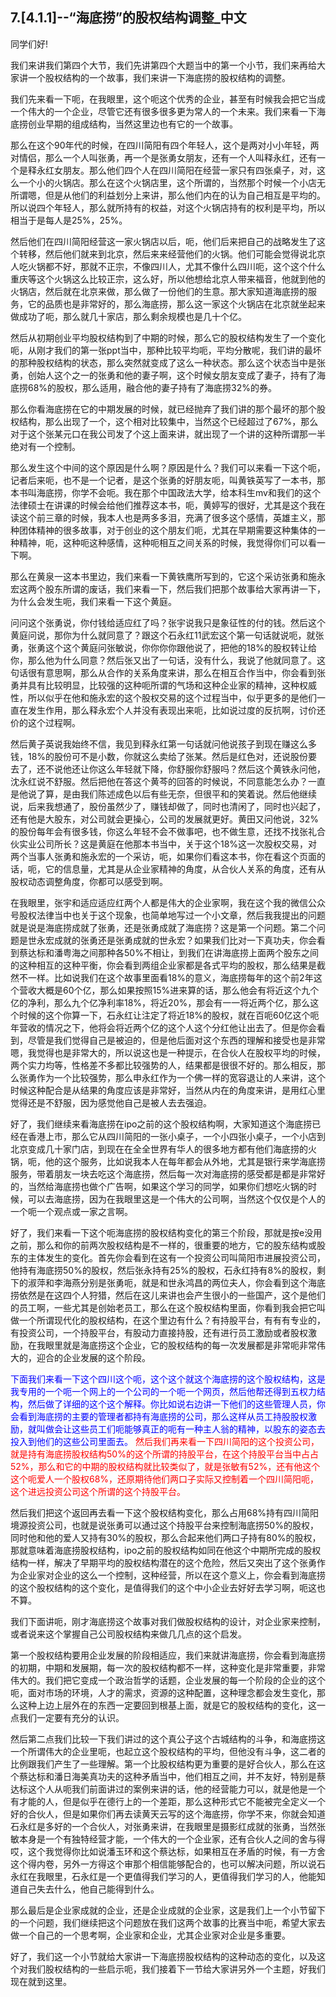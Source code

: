 ##  7.[4.1.1]--“海底捞”的股权结构调整_中文

同学们好!

我们来讲我们第四个大节，我们先讲第四个大题当中的第一个小节，我们来再给大家讲一个股权结构的一个故事，我们来讲一下海底捞的股权结构的调整。

我们先来看一下呃，在我眼里，这个呃这个优秀的企业，甚至有时候我会把它当成一个伟大的一个企业，尽管它还有很多很多更为常人的一个未来。我们来看一下海底捞创业早期的组成结构，当然这里边也有它的一个故事。

那么在这个90年代的时候，在四川简阳有四个年轻人，这个是两对小小年轻，两对情侣，那么一个人叫张勇，再一个是张勇女朋友，还有一个人叫释永红，还有一个是释永红女朋友。那么他们四个人在四川简阳在经营一家只有四张桌子，对，这么一个小的火锅店。那么在这个火锅店里，这个所谓的，当然那个时候一个小店无所谓嗯，但是从他们的利益划分上来讲，那么他们内在的认为自己相互是平均的。所以说四个年轻人，那么就所持有的权益，对这个火锅店持有的权利是平均，所以相当于是每人是25%，25%。

然后他们在四川简阳经营这一家火锅店以后，呃，他们后来把自己的战略发生了这个转移，然后他们就来到北京，然后来来经营他们的火锅。他们可能会觉得说北京人吃火锅都不好，那就不正宗，不像四川人，尤其不像什么四川呃，这个这个什么重庆等这个火锅这么比较正宗，这么好，所以他想给北京人带来福音，他就到他的火锅店，然后就在北京来做，那么做了一份他们的生意。那大家知道海底捞的服务，它的品质也是非常好的，那么海底捞，那么这一家这个火锅店在北京就坐起来做成功了呃，那么就几十家店，那么剩余规模也是几十个亿。

然后从初期创业平均股权结构到了中期的时候，那么它的股权结构发生了一个变化呃，从刚才我们的第一张ppt当中，那种比较平均呃，平均分散呢，我们讲的最坏的那种股权结构的状态，那么突然就变成了这么一种状态。那么这个状态当中是张勇，创始人这个之一的张勇和他的妻子啊，这个时候女朋友变成了妻子，持有了海底捞68%的股权，那么适用，融合他的妻子持有了海底捞32%的券。

那么你看海底捞在它的中期发展的时候，就已经抛弃了我们讲的那个最坏的那个股权结构，那么出现了一个，这个相对比较集中，当然这个已经超过了67%，那么对于这个张某元口在我公司发了个这上面来讲，就出现了一个讲的这种所谓那一半绝对有一个控制。

那么发生这个中间的这个原因是什么啊？原因是什么？我们可以来看一下这个呃，记者后来呃，也不是一个记者，是这个张勇的好朋友呃，叫黄铁英写了一本书，那本书叫海底捞，你学不会呃。我在那个中国政法大学，给本科生mv和我们的这个法律硕士在讲课的时候会给他们推荐这本书，呃，黄婷写的很好，尤其是这个我在读这个前三章的时候，我本人也是两多多泪，充满了很多这个感情，英雄主义，那种团体精神的很多故事，对于创业的这个朋友们呃，尤其在早期需要这种集体的一种精神，呃，这种呃这种感情，这种呃相互之间关系的时候，我觉得你们可以看一下啊。

那么在黄泉一这本书里边，我们来看一下黄铁鹰所写到的，它这个采访张勇和施永宏这两个股东所谓的废话，我们来看一下，然后我们把那个故事给大家再讲一下，为什么会发生呃，我们来看一下这个黄庭。

问问这个张勇说，你付钱给适应红了吗？张宇说我只是象征性的付的钱。然后这个黄庭问说，那你为什么就同意了？跟这个石永红11武宏这个第一句话就说呃，就张勇，张勇这个这个黄庭问张敏说，你你你你跟他说了，把他的18%的股权转让给你，那么他为什么同意？然后张又出了一句话，没有什么，我说了他就同意了。这句话很有意思啊，那么从合作的关系角度来讲，那么在相互合作当中，你会看到张勇并具有比较明显，比较强的这种呃所谓的气场和这种企业家的精神，这种权威性，所以似乎在他和施永宏的这个股权交易的这个过程当中，似乎更多的是他们一直在发生作用，那么释永宏个人并没有表现出来呃，比如说过度的反抗啊，讨价还价的这个过程啊。

然后黄子英说我始终不信，我见到释永红第一句话就问他说孩子到现在赚这么多钱，18%的股份可不是小数，你就这么卖给了张某。然后是红色对，还说股份要去了，还不说他还让你这么年轻就下降，你舒服你舒服吗？然后这个黄铁永问他，沈永红说不舒服。然后把他在答这个黄芩的回答的时候说，不同意能怎么办？一直是他说了算，是由我们陈述成色以后有些无奈，但很平和的笑着说。然后他继续说，后来我想通了，股份虽然少了，赚钱却做了，同时也清闲了，同时也兴起了，还有他是大股东，对公司就会更操心，公司的发展就更好。黄田又问他说，32%的股份每年会有很多钱，你这么年轻不会不做事吧，也不做生意，还找不找张礼合伙实业公司所长？这是黄庭在他那本书当中，关于这个18%这一次股权交易，对两个当事人张勇和施永宏的一个采访，呃，如果你们看这本书，你在看这个页面的话，呃，它的信息量，尤其是从企业家精神的角度，从合伙人关系的角度，还有从股权动态调整角度，你都可以感受到啊。

在我眼里，张宇和适应适应红两个人都是伟大的企业家啊，我在这个我的微信公众号股权法律当中也关于这个现象，也简单地写过一个小文章，然后我我提出的问题就是说是海底捞成就了张勇，还是张勇成就了海底捞？这是第一个问题。第二个问题是世永宏成就的张勇还是张勇成就的世永宏？如果我们比对一下真功夫，你会看到蔡达标和潘粤海之间那种各50%不相让，到我们在讲海底捞上面两个股东之间的这种相互的这种平衡，你会看到两组企业家都是各式平均的股权，那么结果是截然不一样。比如说我们在这个故事里面看18%的意义，海底捞每年的这个前2年这个营收大概是60个亿，那么如果按照15%进来算的话，那么他会有将近这个九个亿的净利，那么九个亿净利率18%，将近20%，那会有一一将近两个亿，那么这个时候的这个你算一下，石永红让注定了将近18%的股权，就在百呃60亿这个呃年营收的情况之下，他将会将近两个亿的这个人这个分红他让出去了。但是你会看到，尽管是我们觉得自己是被迫的，但是他后面对这个东西的理解和接受也是非常嗯，我觉得也是非常大的，所以说这也是一种提示，在合伙人在股权平均的时候，两个实力均等，性格差不多都比较强势的人，结果都是很很不好的。那么相反，那么张勇作为一个比较强势，那么申永红作为一个佛一样的宽容退让的人来讲，这个时候这种配合是从结果的角度应该是非常好，当然从内在的角度来讲，是用红心里觉得还是不舒服，因为感觉他自己是被人去去强迫。

好了，我们继续来看海底捞在ipo之前的这个股权结构啊，大家知道这个海底捞已经在香港上市，那么它从四川简阳的一张小桌子，一个小四张小桌子，一个小店到北京变成几十家门店，到现在在全全世界有华人的很多地方都有他们海底捞的火锅，呃，他的这个服务，比如说我本人在每年都会从外地，尤其是银行来学海底捞服务，带着朋友一块去吃这个海底捞，然后每一次对海底捞的感受都是都是非常好的，当然给海底捞也做个广告啊，如果这个学习的同学，如果你们想吃火锅的时候，可以去海底捞，因为在我眼里这是一个伟大的公司啊，当然这个仅仅是个人的一个呃一个观点或一家之言啊。

好了，我们来看一下这个呃海底捞的股权结构变化的第三个阶段，那就是按e没用之前，那么和你的前两次股权结构是不一样的，很重要的地方，它的股东结构或股东的主体发生的变化。首先你会看到在这有一个投资公司叫简阳市进展投资公司，他持有海底捞50%的股权，然后张永持有25%的股权，石永红持有8%的股权，剩下的淑萍和李海燕分别是张勇呃，就是和世永鸿昌的两位夫人，你会看到这个海底捞依然是在这四个人狩猎，然后在这儿来讲也会产生很小的一些国产，这个是他们的员工啊，一些尤其是创始老员工，那么在这个股权结构里面，你看到我会把它叫做一个所谓现代化的股权结构，在这个里边有什么？有持股平台，有有有专业的，有投资公司，一个持股平台，有股动力直接持股，还有进行员工激励或者股权激励，在我眼里就是海底捞这个企业，它的股权结构的每一次发展都是非常呃非常伟大的，迎合的企业发展的这个阶段。

<font color=blue>
下面我们来看一下这个四川这个呃，这个这个就这个海底捞的这个股权结构，这是我专用的一个呃一个网上的一个公司的一个呃一个网页，然后他帮还得到五权力结构，然后做了详细的这个这个解释。你比如说右边讲一下他们的这些管理人员，你会看到海底捞的主要的管理者都持有海底捞的公司，那么这样从员工持股股权激励，就叫做会让这些员工们呃能够真正的呃有一种主人翁的精神，以股东的姿态去投入到他们的这些公司里面去。
</font>

<font color=red>
然后我们再来看一下四川简阳的这个投资公司，就是持有海底捞股权结构50%的这个所谓的持股平台，在这个持股平台当中占占52%，那么和它的中期的股权结构就比较类似了，就是张敏有52%，还有他这个这个呃爱人一个股权68%，还原期待他们两口子实际又控制着一个四川简阳呃，这个进远投资公司这个所谓的这个持股平台。
</font>

然后我们把这个返回再去看一下这个股权结构变化，那么占用68%持有四川简阳境源投资公司，也就是说张勇可以通过这个持股平台来控制海底捞50%的股权，同时他和他的爱人又持有30%的股权，那么合起来他们两口子持有80%的股权，那就意味着海底捞股权结构，ipo之前的股权结构如同在他这个中期所完成的股权结构一样，解决了早期平均的股权结构潜在的这个危险，然后又突出了这个张勇作为企业家对企业的这么一个控制，这种经营，所以在这个意义上，你会看到海底捞的这个股权结构的这个变化，是值得我们的这个中小企业去好好去学习啊，呃这也不算。

我们下面讲呃，刚才海底捞这个故事对我们做股权结构的设计，对企业家来控制，或者说来这个掌握自己公司股权结构来做几几点的这个启发。

第一个股权结构要用企业发展的阶段相适应，我们来就讲海底捞，你会看到海底捞的初期，中期和发展期，每一次的股权结构都不一样，这种变化是非常重要，非常伟大的。我们把它变成一个政治哲学的话题，企业发展的每一个阶段的企业的这个呃，面对市场的环境，人才的需求，资源的这种配置，这种理念都会发生变化，那么这种上边上层外在的东西一定要回到根基上面，就是它的股权结构的变化，这一点我们一定要有充分的认识。

然后第二点我们比较一下我们讲过的这个真公子这个古城结构的斗争，和海底捞这一个所谓伟大的企业里呃，也起立这个股权结构的平均，但他没有斗争，这二者的比例跟我们产生了一些理解。第一个比股权结构更为重要的是好合伙人，那么在这个蔡达标和潘日海美真功夫的这种矛盾当中，他们相互之间，并不友好，特别是蔡达标这个人从呃我们前面讲过的案例来讲的话，他的经营能力可以，就是他是一个有才能的人，但是似乎在德行上的一个差距，那么这种形式它不能被完全定义一个好的合伙人，但是如果你们再去读黄天云写的这个海底捞，你学不来，你就会知道石永红是多好的一个合伙人，对张勇来讲，在我眼里是摄影红成就的张勇，当然张敏本身是一个有独特经营才能，一个伟大的一个企业家，还有合伙人之间的舍与得哎，这个我觉得你比如说潘玉环和这个蔡达标，如果相互在矛盾的时候，有一方舍这个得内卷，另外一方得这个审那个相信能够配合的，也可以解决问题，所以说石永红在我眼里，石永红是一个更值得我们学习的人，更值得我们学习的人，他能知道自己失去什么，他自己能得到什么。

那么最后是企业家成就的企业，还是企业成就的企业家，这是我们上一个小节留下的一个问题，我们继续把这个问题放在我们这两个故事的比赛当中呃，希望大家去做一个自己的一个思考啊，企业家和企业，尤其企业家对企业是多重要。

好了，我们这一个小节就给大家讲一下海底捞股权结构的这种动态的变化，以及这个对我们股权结构的一些启示呃，我们接着下一节给大家讲另外一个主题，好我们现在就到这里。
